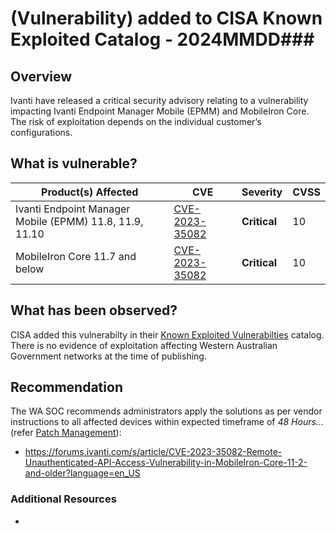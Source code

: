 # (Vulnerability) added to CISA Known Exploited Catalog - 2024MMDD##\#

## Overview

Ivanti have released a critical security advisory relating to a vulnerability impacting Ivanti Endpoint Manager Mobile (EPMM) and MobileIron Core. The risk of exploitation depends on the individual customer’s configurations.

## What is vulnerable?

| Product(s) Affected                                     | CVE                                                                              | Severity     | CVSS |
| ------------------------------------------------------- | -------------------------------------------------------------------------------- | ------------ | ---- |
| Ivanti Endpoint Manager Mobile (EPMM) 11.8, 11.9, 11.10 | [CVE-2023-35082](https://cve.mitre.org/cgi-bin/cvename.cgi?name=CCVE-2023-35082) | **Critical** | 10   |
| MobileIron Core 11.7 and below                          | [CVE-2023-35082](https://cve.mitre.org/cgi-bin/cvename.cgi?name=CCVE-2023-35082) | **Critical** | 10   |

## What has been observed?

CISA added this vulnerabilty in their [Known Exploited Vulnerabilties](https://www.cisa.gov/known-exploited-vulnerabilities-catalog) catalog. There is no evidence of exploitation affecting Western Australian Government networks at the time of publishing.

## Recommendation

The WA SOC recommends administrators apply the solutions as per vendor instructions to all affected devices within expected timeframe of *48 Hours...* (refer [Patch Management](../guidelines/patch-management.md)):

- <https://forums.ivanti.com/s/article/CVE-2023-35082-Remote-Unauthenticated-API-Access-Vulnerability-in-MobileIron-Core-11-2-and-older?language=en_US>

### Additional Resources

-
